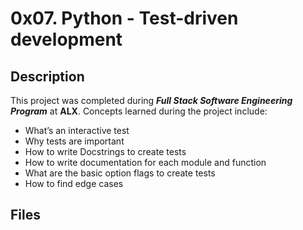 # 0x07. Python - Test-driven development

## Description
This project was completed during ***Full Stack Software Engineering Program*** at **ALX**. Concepts learned during the project include:
* What’s an interactive test
* Why tests are important
* How to write Docstrings to create tests
* How to write documentation for each module and function
* What are the basic option flags to create tests
* How to find edge cases

## Files
